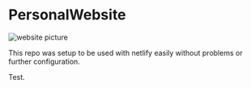 # PersonalWebsite

![website picture](https://i.imgur.com/ufKKNnc.png)

This repo was setup to be used with netlify easily without problems or further configuration.


Test.
